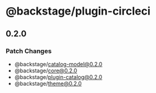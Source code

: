 # @backstage/plugin-circleci

## 0.2.0

### Patch Changes

- @backstage/catalog-model@0.2.0
- @backstage/core@0.2.0
- @backstage/plugin-catalog@0.2.0
- @backstage/theme@0.2.0
